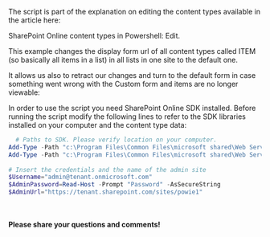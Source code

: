 The script is part of the explanation on editing the content types available in the article here:

SharePoint Online content types in Powershell: Edit.

This example changes the display form url of all content types called ITEM (so basically all items in a list) in all lists in one site to the default one.

 

 

 It allows us also to retract our changes and turn to the default form in case something went wrong with the Custom form and items are no longer viewable:
 


 

 

 

 

In order to use the script you need SharePoint Online SDK installed. Before running the script modify the following lines to refer to the SDK libraries installed on your computer and the content type data:

 

```PowerShell
  # Paths to SDK. Please verify location on your computer. 
Add-Type -Path "c:\Program Files\Common Files\microsoft shared\Web Server Extensions\15\ISAPI\Microsoft.SharePoint.Client.dll"  
Add-Type -Path "c:\Program Files\Common Files\microsoft shared\Web Server Extensions\15\ISAPI\Microsoft.SharePoint.Client.Runtime.dll"  
 
# Insert the credentials and the name of the admin site 
$Username="admin@tenant.onmicrosoft.com" 
$AdminPassword=Read-Host -Prompt "Password" -AsSecureString 
$AdminUrl="https://tenant.sharepoint.com/sites/powie1"
``` 
 

 
<br/><br/>
<b>Please share your questions and comments!</b>
